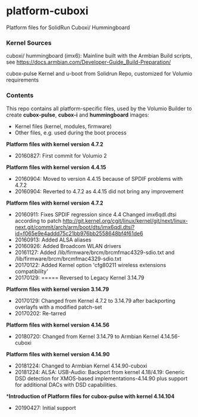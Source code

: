 # platform-cuboxi
Platform files for SolidRun Cuboxi/ Hummingboard  

### Kernel Sources  

cuboxi/ hummingboard (imx6):
Mainline built with the Armbian Build scripts, see https://docs.armbian.com/Developer-Guide_Build-Preparation/  

cubox-pulse
Kernel and u-boot from Solidrun Repo, customized for Volumio requirements


### Contents  
This repo contains all platform-specific files, used by the Volumio Builder to create **cubox-pulse**, **cubox-i** and **hummingboard** images:

- Kernel files (kernel, modules, firmware)
- Other files, e.g. used during the boot process

**Platform files with kernel version 4.7.2**
- 20160827: First commit for Volumio 2

**Platform files with kernel version 4.4.15**
- 20160904: Moved to version 4.4.15 because of SPDIF problems with 4.7.2
- 20160904: Reverted to 4.7.2 as 4.4.15 did not bring any improvement

**Platform files with kernel version 4.7.2**
- 20160911: Fixes SPDIF regression since 4.4
            Changed imx6qdl.dtsi according to patch 
            http://git.kernel.org/cgit/linux/kernel/git/next/linux-next.git/commit/arch/arm/boot/dts/imx6qdl.dtsi?id=f065e9e4addd75c21bb976bb2558648bf4f61de6
- 20160913: Added ALSA aliases            
- 20160926: Added Broadcom WLAN drivers
- 20161127: Added /lib/firmware/brcm/brcmfmac4329-sdio.txt and /lib/firmware/brcm/brcmfmac4329-sdio.txt  
- 20170122: Added Kernel option 'cfg80211 wireless extensions compatibility'  
- 20170129: ===== Reversed to Legacy Kernel 3.14.79  

**Platform files with kernel version 3.14.79**
- 20170129: Changed from Kernel 4.7.2 to 3.14.79 after backporting overlayfs with a modified patch-set  
- 20170202: Re-tarred

**Platform files with kernel version 4.14.56**
- 20180720: Changed from Kernel 3.14.79 to Armbian Kernel 4.14.56-cuboxi  

**Platform files with kernel version 4.14.90**
- 20181224: Changed to Armbian Kernel 4.14.90-cuboxi  
- 20181224: ALSA: USB-Audio: Backport from kernel 4.18/4.19: Generic DSD detection for XMOS-based implementations-4.14.90  plus support for additional DACs with DSD capabilities. 

***Introduction of Platform files for cubox-pulse with kernel 4.14.104**  
- 20190427: Initial support



